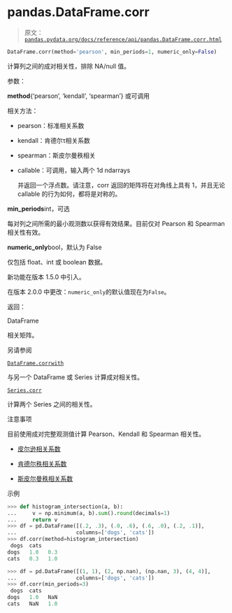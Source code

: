 # pandas.DataFrame.corr

> 原文：[`pandas.pydata.org/docs/reference/api/pandas.DataFrame.corr.html`](https://pandas.pydata.org/docs/reference/api/pandas.DataFrame.corr.html)

```py
DataFrame.corr(method='pearson', min_periods=1, numeric_only=False)
```

计算列之间的成对相关性，排除 NA/null 值。

参数：

**method**{‘pearson’, ‘kendall’, ‘spearman’} 或可调用

相关方法：

+   pearson：标准相关系数

+   kendall：肯德尔τ相关系数

+   spearman：斯皮尔曼秩相关

+   callable：可调用，输入两个 1d ndarrays

    并返回一个浮点数。请注意，corr 返回的矩阵将在对角线上具有 1，并且无论 callable 的行为如何，都将是对称的。

**min_periods**int，可选

每对列之间所需的最小观测数以获得有效结果。目前仅对 Pearson 和 Spearman 相关性有效。

**numeric_only**bool，默认为 False

仅包括 float、int 或 boolean 数据。

新功能在版本 1.5.0 中引入。

在版本 2.0.0 中更改：`numeric_only`的默认值现在为`False`。

返回：

DataFrame

相关矩阵。

另请参阅

[`DataFrame.corrwith`](https://pandas.pydata.org/docs/reference/api/pandas.DataFrame.corrwith.html#pandas.DataFrame.corrwith "pandas.DataFrame.corrwith")

与另一个 DataFrame 或 Series 计算成对相关性。

[`Series.corr`](https://pandas.pydata.org/docs/reference/api/pandas.Series.corr.html#pandas.Series.corr "pandas.Series.corr")

计算两个 Series 之间的相关性。

注意事项

目前使用成对完整观测值计算 Pearson、Kendall 和 Spearman 相关性。

+   [皮尔逊相关系数](https://zh.wikipedia.org/wiki/%E7%9A%AE%E5%B0%94%E9%80%8A%E7%9B%B8%E5%85%B3 "https://en.wikipedia.org/wiki/Pearson_correlation_coefficient")

+   [肯德尔秩相关系数](https://zh.wikipedia.org/wiki/%E8%82%AF%E5%BE%B7%E5%B0%94%E7%A7%A9%E7%9B%B8%E5%85%B3 "https://en.wikipedia.org/wiki/Kendall_rank_correlation_coefficient")

+   [斯皮尔曼秩相关系数](https://zh.wikipedia.org/wiki/%E6%96%AF%E7%9A%AE%E5%B0%94%E6%9B%BC%E7%A7%A9%E7%9B%B8%E5%85%B3 "https://en.wikipedia.org/wiki/Spearman%27s_rank_correlation_coefficient")

示例

```py
>>> def histogram_intersection(a, b):
...     v = np.minimum(a, b).sum().round(decimals=1)
...     return v
>>> df = pd.DataFrame([(.2, .3), (.0, .6), (.6, .0), (.2, .1)],
...                   columns=['dogs', 'cats'])
>>> df.corr(method=histogram_intersection)
 dogs  cats
dogs   1.0   0.3
cats   0.3   1.0 
```

```py
>>> df = pd.DataFrame([(1, 1), (2, np.nan), (np.nan, 3), (4, 4)],
...                   columns=['dogs', 'cats'])
>>> df.corr(min_periods=3)
 dogs  cats
dogs   1.0   NaN
cats   NaN   1.0 
```
